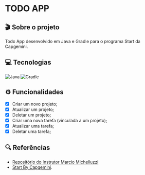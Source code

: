 # TODO APP

## 🎬 Sobre o projeto
 Todo App desenvolvido em Java e Gradle para o programa Start da Capgemini.

## 💻 Tecnologias
![Java](https://img.shields.io/badge/Java-000?style=for-the-badge&logo=java&logoColor=7520FF)
![Gradle](https://img.shields.io/badge/Gradle-000?style=for-the-badge&logo=grade&logoColor=7520FF)

## ⚙ Funcionalidades

- [x] Criar um novo projeto;
- [x] Atualizar um projeto;
- [x] Deletar um projeto;
- [x] Criar uma nova tarefa (vinculada a um projeto);
- [x] Atualizar uma tarefa;
- [x] Deletar uma tarefa;

## 🔍 Referências

- [Repositório do Instrutor Marcio Michelluzzi](https://startcapgemini.com.br/)
- [Start By Capgemini](https://startcapgemini.com.br/).